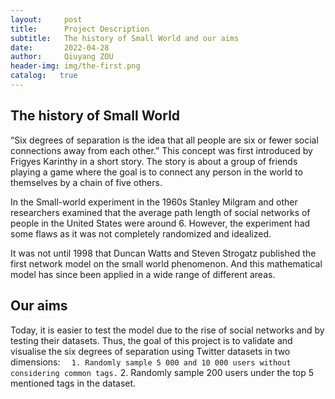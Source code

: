 ```yaml
---
layout:     post
title:      Project Description
subtitle:   The history of Small World and our aims
date:       2022-04-28
author:     Qiuyang ZOU
header-img: img/the-first.png
catalog:   true
---
```

## The history of Small World
“Six degrees of separation is the idea that all people are six or fewer social connections away from each other.” This concept was first introduced by Frigyes Karinthy in a short story. The story is about a group of friends playing a game where the goal is to connect any person in the world to themselves by a chain of five others. 

In the Small-world experiment in the 1960s Stanley Milgram and other researchers examined that the average path length of social networks of people in the United States were around 6. However, the experiment had some flaws as it was not completely randomized and idealized.

It was not until 1998 that Duncan Watts and Steven Strogatz published the first network model on the small world phenomenon. And this mathematical model has since been applied in a wide range of different areas.
## Our aims
Today, it is easier to test the model due to the rise of social networks and by testing their datasets. Thus, the goal of this project is to validate and visualise the six degrees of separation using Twitter datasets in two dimensions:
`   1. Randomly sample 5 000 and 10 000 users without considering common tags.
`   2. Randomly sample 200 users under the top 5 mentioned tags in the dataset.


